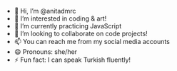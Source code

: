 - 👋 Hi, I’m @anitadmrc
- 👀 I’m interested in coding & art!
- 🌱 I’m currently practicing JavaScript
- 💞️ I’m looking to collaborate on code projects!
- 📫 You can reach me from my social media accounts
- 😄 Pronouns: she/her
- ⚡ Fun fact: I can speak Turkish fluently!

<!---
anitadmrc/anitadmrc is a ✨ special ✨ repository because its `README.md` (this file) appears on your GitHub profile.
You can click the Preview link to take a look at your changes.
--->
